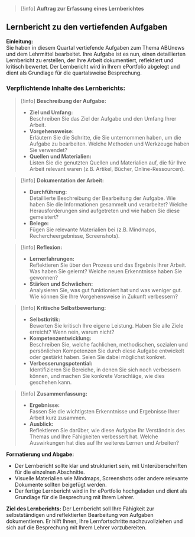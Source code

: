 > [!info] **Auftrag zur Erfassung eines Lernberichtes**

## Lernbericht zu den vertiefenden Aufgaben

**Einleitung:**  
Sie haben in diesem Quartal vertiefende Aufgaben zum Thema ABUnews und dem Lehrmittel bearbeitet. Ihre Aufgabe ist es nun, einen detaillierten Lernbericht zu erstellen, der Ihre Arbeit dokumentiert, reflektiert und kritisch bewertet. Der Lernbericht wird in Ihrem ePortfolio abgelegt und dient als Grundlage für die quartalsweise Besprechung.

### Verpflichtende Inhalte des Lernberichts:

> [!info] **Beschreibung der Aufgabe:**
> - **Ziel und Umfang:**  
>   Beschreiben Sie das Ziel der Aufgabe und den Umfang Ihrer Arbeit.
> - **Vorgehensweise:**  
>   Erläutern Sie die Schritte, die Sie unternommen haben, um die Aufgabe zu bearbeiten. Welche Methoden und Werkzeuge haben Sie verwendet?
> - **Quellen und Materialien:**  
>   Listen Sie die genutzten Quellen und Materialien auf, die für Ihre Arbeit relevant waren (z.B. Artikel, Bücher, Online-Ressourcen).

> [!info] **Dokumentation der Arbeit:**
> - **Durchführung:**  
>   Detaillierte Beschreibung der Bearbeitung der Aufgabe. Wie haben Sie die Informationen gesammelt und verarbeitet? Welche Herausforderungen sind aufgetreten und wie haben Sie diese gemeistert?
> - **Belege:**  
>   Fügen Sie relevante Materialien bei (z.B. Mindmaps, Rechercheergebnisse, Screenshots).

> [!info] **Reflexion:**
> - **Lernerfahrungen:**  
>   Reflektieren Sie über den Prozess und das Ergebnis Ihrer Arbeit. Was haben Sie gelernt? Welche neuen Erkenntnisse haben Sie gewonnen?
> - **Stärken und Schwächen:**  
>   Analysieren Sie, was gut funktioniert hat und was weniger gut. Wie können Sie Ihre Vorgehensweise in Zukunft verbessern?

> [!info] **Kritische Selbstbewertung:**
> - **Selbstkritik:**  
>   Bewerten Sie kritisch Ihre eigene Leistung. Haben Sie alle Ziele erreicht? Wenn nein, warum nicht?
> - **Kompetenzentwicklung:**  
>   Beschreiben Sie, welche fachlichen, methodischen, sozialen und persönlichen Kompetenzen Sie durch diese Aufgabe entwickelt oder gestärkt haben. Seien Sie dabei möglichst konkret.
> - **Verbesserungspotential:**  
>   Identifizieren Sie Bereiche, in denen Sie sich noch verbessern können, und machen Sie konkrete Vorschläge, wie dies geschehen kann.

> [!info] **Zusammenfassung:**
> - **Ergebnisse:**  
>   Fassen Sie die wichtigsten Erkenntnisse und Ergebnisse Ihrer Arbeit kurz zusammen.
> - **Ausblick:**  
>   Reflektieren Sie darüber, wie diese Aufgabe Ihr Verständnis des Themas und Ihre Fähigkeiten verbessert hat. Welche Auswirkungen hat dies auf Ihr weiteres Lernen und Arbeiten?

**Formatierung und Abgabe:**
- Der Lernbericht sollte klar und strukturiert sein, mit Unterüberschriften für die einzelnen Abschnitte.
- Visuelle Materialien wie Mindmaps, Screenshots oder andere relevante Dokumente sollten beigefügt werden.
- Der fertige Lernbericht wird in Ihr ePortfolio hochgeladen und dient als Grundlage für die Besprechung mit Ihrem Lehrer.

**Ziel des Lernberichts:**
Der Lernbericht soll Ihre Fähigkeit zur selbstständigen und reflektierten Bearbeitung von Aufgaben dokumentieren. Er hilft Ihnen, Ihre Lernfortschritte nachzuvollziehen und sich auf die Besprechung mit Ihrem Lehrer vorzubereiten.

